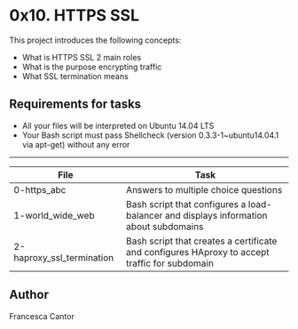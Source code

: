 
# 0x10. HTTPS SSL

This project introduces the following concepts:
- What is HTTPS SSL 2 main roles
- What is the purpose encrypting traffic
- What SSL termination means

## Requirements for tasks
- All your files will be interpreted on Ubuntu 14.04 LTS
- Your Bash script must pass Shellcheck (version 0.3.3-1~ubuntu14.04.1 via apt-get) without any error

---
File | Task
---|---
0-https_abc | Answers to multiple choice questions
1-world_wide_web | Bash script that configures a load-balancer and displays information about subdomains
2-haproxy_ssl_termination | Bash script that creates a certificate and configures HAproxy to accept traffic for subdomain

## Author
Francesca Cantor


